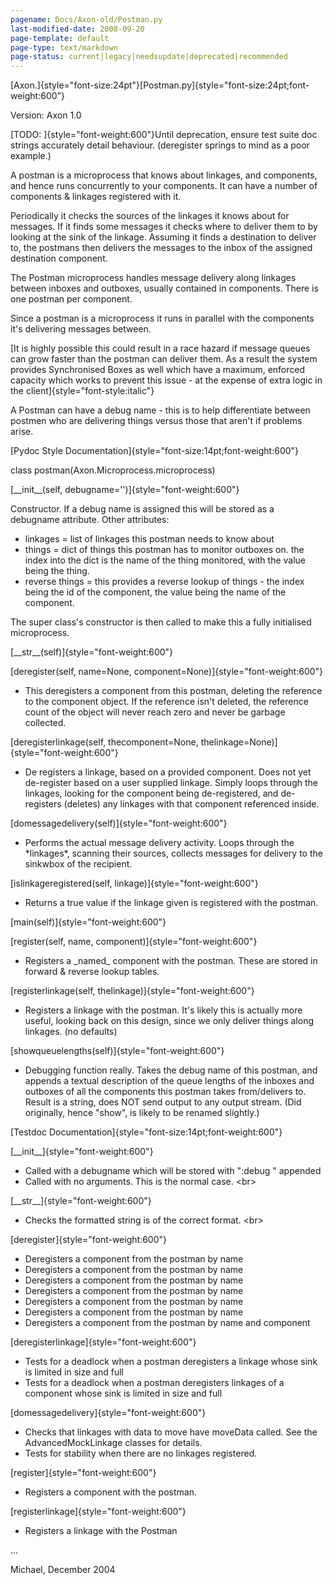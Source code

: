 ```yaml
---
pagename: Docs/Axon-old/Postman.py
last-modified-date: 2008-09-20
page-template: default
page-type: text/markdown
page-status: current|legacy|needsupdate|deprecated|recommended
---
```

[Axon.]{style="font-size:24pt"}[Postman.py]{style="font-size:24pt;font-weight:600"}

Version: Axon 1.0

[TODO: ]{style="font-weight:600"}Until deprecation, ensure test suite
doc strings accurately detail behaviour. (deregister springs to mind as
a poor example.)

A postman is a microprocess that knows about linkages, and components,
and hence runs concurrently to your components. It can have a number of
components & linkages registered with it.

Periodically it checks the sources of the linkages it knows about for
messages. If it finds some messages it checks where to deliver them to
by looking at the sink of the linkage. Assuming it finds a destination
to deliver to, the postmans then delivers the messages to the inbox of
the assigned destination component.

The Postman microprocess handles message delivery along linkages between
inboxes and outboxes, usually contained in components. There is one
postman per component.

Since a postman is a microprocess it runs in parallel with the
components it\'s delivering messages between.

[It is highly possible this could result in a race hazard if message
queues can grow faster than the postman can deliver them. As a result
the system provides Synchronised Boxes as well which have a maximum,
enforced capacity which works to prevent this issue - at the expense of
extra logic in the client]{style="font-style:italic"}

A Postman can have a debug name - this is to help differentiate between
postmen who are delivering things versus those that aren\'t if problems
arise.

[Pydoc Style Documentation]{style="font-size:14pt;font-weight:600"}

class postman(Axon.Microprocess.microprocess)

[\_\_init\_\_(self, debugname=\'\')]{style="font-weight:600"}

Constructor. If a debug name is assigned this will be stored as a
debugname attribute. Other attributes:

-   linkages = list of linkages this postman needs to know about
-   things = dict of things this postman has to monitor outboxes on. the
    index into the dict is the name of the thing monitored, with the
    value being the thing.
-   reverse things = this provides a reverse lookup of things - the
    index being the id of the component, the value being the name of the
    component.

<div>

The super class\'s constructor is then called to make this a fully
initialised microprocess.

</div>

<div>

</div>

[\_\_str\_\_(self)]{style="font-weight:600"}

[deregister(self, name=None, component=None)]{style="font-weight:600"}

-   This deregisters a component from this postman, deleting the
    reference to the component object. If the reference isn\'t deleted,
    the reference count of the object will never reach zero and never be
    garbage collected.

[deregisterlinkage(self, thecomponent=None,
thelinkage=None)]{style="font-weight:600"}

-   De registers a linkage, based on a provided component. Does not yet
    de-register based on a user supplied linkage. Simply loops through
    the linkages, looking for the component being de-registered, and
    de-registers (deletes) any linkages with that component referenced
    inside.

[domessagedelivery(self)]{style="font-weight:600"}

-   Performs the actual message delivery activity. Loops through the
    \*linkages\*, scanning their sources, collects messages for delivery
    to the sinkwbox of the recipient.

[islinkageregistered(self, linkage)]{style="font-weight:600"}

-   Returns a true value if the linkage given is registered with the
    postman.

[main(self)]{style="font-weight:600"}

[register(self, name, component)]{style="font-weight:600"}

-   Registers a \_named\_ component with the postman. These are stored
    in forward & reverse lookup tables.

[registerlinkage(self, thelinkage)]{style="font-weight:600"}

-   Registers a linkage with the postman. It\'s likely this is actually
    more useful, looking back on this design, since we only deliver
    things along linkages. (no defaults)

[showqueuelengths(self)]{style="font-weight:600"}

-   Debugging function really. Takes the debug name of this postman, and
    appends a textual description of the queue lengths of the inboxes
    and outboxes of all the components this postman takes from/delivers
    to. Result is a string, does NOT send output to any output stream.
    (Did originally, hence \"show\", is likely to be renamed slightly.)

[Testdoc Documentation]{style="font-size:14pt;font-weight:600"}

[\_\_init\_\_]{style="font-weight:600"}

-   Called with a debugname which will be stored with \":debug \"
    appended
-   Called with no arguments. This is the normal case. \<br\>

[\_\_str\_\_]{style="font-weight:600"}

-   Checks the formatted string is of the correct format. \<br\>

[deregister]{style="font-weight:600"}

-   Deregisters a component from the postman by name
-   Deregisters a component from the postman by name
-   Deregisters a component from the postman by name
-   Deregisters a component from the postman by name
-   Deregisters a component from the postman by name
-   Deregisters a component from the postman by name
-   Deregisters a component from the postman by name and component

[deregisterlinkage]{style="font-weight:600"}

-   Tests for a deadlock when a postman deregisters a linkage whose sink
    is limited in size and full
-   Tests for a deadlock when a postman deregisters linkages of a
    component whose sink is limited in size and full

[domessagedelivery]{style="font-weight:600"}

-   Checks that linkages with data to move have moveData called. See the
    AdvancedMockLinkage classes for details.
-   Tests for stability when there are no linkages registered.

[register]{style="font-weight:600"}

-   Registers a component with the postman.

[registerlinkage]{style="font-weight:600"}

-   Registers a linkage with the Postman

\...

Michael, December 2004
